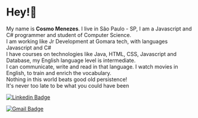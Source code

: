 
# Hey!👋

My name is **Cosmo Menezes**. I live in São Paulo - SP, I am a Javascript and C# programmer and student of Computer Science. <br>I am working like Jr Development at Gomara tech, with languages Javascript and C#<br>
I have courses on technologies like Java, HTML, CSS, Javascript and Database, my English language level is intermediate.<br> I can communicate, write and read in that language. I watch movies in English, to train and enrich the vocabulary.<br>
Nothing in this world beats good old persistence!<br>
It's never too late to be what you could have been

[![Linkedin Badge](https://img.shields.io/badge/-Cosmo%20Menezes-0a66c2?style=flat-square&logo=Linkedin&logoColor=white&link=https://www.linkedin.com/in/cosmo-menezes-421658114/)](https://www.linkedin.com/in/cosmo-menezes-421658114/) 

[![Gmail Badge](https://img.shields.io/badge/-cosmo.souza28@gmail.com-6633cc?style=flat-square&logo=Gmail&logoColor=white&link=mailto:cosmo.souza28@@gmail.com)](mailto:cosmo.souza28@@gmail.com)

